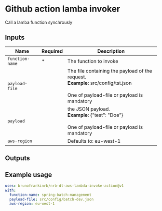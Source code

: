 # Github action lamba invoker

Call a lamba function synchrously

## Inputs

| Name              | Required | Description                                                                            |
| ----------------- | -------- | -------------------------------------------------------------------------------------- |
| `function-name`   | * | The function to invoke
| `payload-file`      |         | The file containing the payload of the request.<br/>**Example**: src/config/tst.json<br/><br/>One of payload-file or payload is mandatory |
| `payload`    |         | the JSON payload.<br/>**Example**: {"test": "Doe"}<br/><br/>One of payload-file or payload is mandatory 
| `aws-region`    |         | Defaults to: eu-west-1                                     |

## Outputs

## Example usage

```yaml
uses: brunofrankinrb/nrb-dt-aws-lambda-invoke-action@v1
with:
  function-name: spring-batch-management
  payload-file: src/config/batch-dev.json
  aws-region: eu-west-1
```
